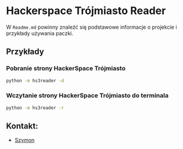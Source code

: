# Hackerspace Trójmiasto Reader

W `Readme.md` powinny znaleźć się podstawowe informacje o projekcie i przykłady używania paczki.

## Przykłady

### Pobranie strony HackerSpace Trójmiasto

```bash
python -m hs3reader -d
```

### Wczytanie strony HackerSpace Trójmiasto do terminala

```bash
python -m hs3reader -r
```

## Kontakt:

- [Szymon](https://github.com/szymon-datalions)